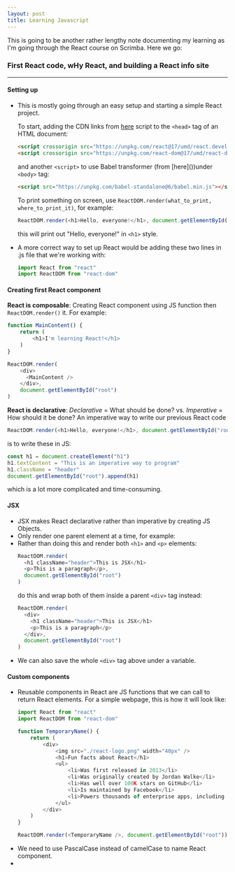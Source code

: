 ```yaml
---
layout: post
title: Learning Javascript
---
```


This is going to be another rather lengthy note documenting my learning as I'm going through the React course on Scrimba. Here we go:

### First React code, wHy React, and building a React info site
---
#### Setting up
- This is mostly going through an easy setup and starting a simple React project.

  To start, adding the CDN links from [here](https://reactjs.org/docs/cdn-links.html) script to the `<head>` tag of an HTML document:
  ```HTML
  <script crossorigin src="https://unpkg.com/react@17/umd/react.development.js"></script>
  <script crossorigin src="https://unpkg.com/react-dom@17/umd/react-dom.development.js"></script>
  ```
  and another `<script>` to use Babel transformer (from [here](<script src="https://unpkg.com/babel-standalone@6/babel.min.js"></script>))under `<body>` tag:
  ```HTML
  <script src="https://unpkg.com/babel-standalone@6/babel.min.js"></script>
  ```

  To print something on screen, use `ReactDOM.render(what_to_print, where_to_print_it)`, for example:
  ```javascript
  ReactDOM.render(<h1>Hello, everyone!</h1>, document.getElementById("root"))
  ```
  this will print out "Hello, everyone!" in `<h1>` style.

- A more correct way to set up React would be adding these two lines in .js file that we're working with:
  ```javascript
  import React from "react"
  import ReactDOM from "react-dom"
  ```

#### Creating first React component
**React is composable**: Creating React component using JS function then `ReactDOM.render()` it. For example:
```javascript
function MainContent() {
    return (
        <h1>I'm learning React!</h1>
    )
}

ReactDOM.render(
    <div>
      <MainContent />
    </div>,
    document.getElementById("root")
)
```
**React is declarative**: 
_Declarative_ = What should be done? vs. _Imperative_ = How should it be done?
An imperative way to write our previous React code
  ```javascript
  ReactDOM.render(<h1>Hello, everyone!</h1>, document.getElementById("root"))
  ```
  is to write these in JS:
  ```javascript
  const h1 = document.createElement("h1")
  h1.textContent = "This is an imperative way to program"
  h1.className = "header"
  document.getElementById("root").append(h1)
  ```
  which is a lot more complicated and time-consuming. 

#### JSX
- JSX makes React declarative rather than imperative by creating JS Objects.
- Only render one parent element at a time, for example:
- Rather than doing this and render both `<h1>` and `<p>` elements:
  ```javascript
  ReactDOM.render(
    <h1 className="header">This is JSX</h1>
    <p>This is a paragraph</p>,
    document.getElementById("root")
  )
  ```
  do this and wrap both of them inside a parent `<div>` tag instead:
  ```javascript
  ReactDOM.render(
    <div>
      <h1 className="header">This is JSX</h1>
      <p>This is a paragraph</p>
    </div>,
    document.getElementById("root")
  )
  ```
- We can also save the whole `<div>` tag above under a variable.

#### Custom components
- Reusable components in React are JS functions that we can call to return React elements. For a simple webpage, this is how it will look like:
  ```javascript
  import React from "react"
  import ReactDOM from "react-dom"

  function TemporaryName() {
      return (
          <div>
              <img src="./react-logo.png" width="40px" />
              <h1>Fun facts about React</h1>
              <ul>
                  <li>Was first released in 2013</li>
                  <li>Was originally created by Jordan Walke</li>
                  <li>Has well over 100K stars on GitHub</li>
                  <li>Is maintained by Facebook</li>
                  <li>Powers thousands of enterprise apps, including mobile apps</li>
              </ul>
          </div>
      )
  }

  ReactDOM.render(<TemporaryName />, document.getElementById("root"))
  ```
- We need to use PascalCase instead of camelCase to name React component.
- 





